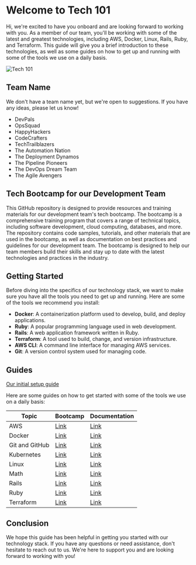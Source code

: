 # Welcome to Tech 101

Hi, we're excited to have you onboard and are looking forward to working with you. As a member of our team, you'll be working with some of the latest and greatest technologies, including AWS, Docker, Linux, Rails, Ruby, and Terraform. This guide will give you a brief introduction to these technologies, as well as some guides on how to get up and running with some of the tools we use on a daily basis.

![Tech 101](https://user-images.githubusercontent.com/19922556/219303685-dcc42f83-2e25-4c1b-9e5b-d57922570149.jpg)

## Team Name

We don't have a team name yet, but we're open to suggestions. If you have any ideas, please let us know!

- DevPals
- OpsSquad
- HappyHackers
- CodeCrafters
- TechTrailblazers
- The Automation Nation
- The Deployment Dynamos
- The Pipeline Pioneers
- The DevOps Dream Team
- The Agile Avengers

## Tech Bootcamp for our Development Team

This GitHub repository is designed to provide resources and training materials for our development team's tech bootcamp. The bootcamp is a comprehensive training program that covers a range of technical topics, including software development, cloud computing, databases, and more. The repository contains code samples, tutorials, and other materials that are used in the bootcamp, as well as documentation on best practices and guidelines for our development team. The bootcamp is designed to help our team members build their skills and stay up to date with the latest technologies and practices in the industry.

## Getting Started

Before diving into the specifics of our technology stack, we want to make sure you have all the tools you need to get up and running. Here are some of the tools we recommend you install:

- **Docker**: A containerization platform used to develop, build, and deploy applications.
- **Ruby**: A popular programming language used in web development.
- **Rails**: A web application framework written in Ruby.
- **Terraform**: A tool used to build, change, and version infrastructure.
- **AWS CLI**: A command line interface for managing AWS services.
- **Git**: A version control system used for managing code.

## Guides

[Our initial setup guide](setup.md)

Here are some guides on how to get started with some of the tools we use on a daily basis:

| Topic          | Bootcamp                     | Documentation                                          |
| -------------- | ---------------------------- | ------------------------------------------------------ |
| AWS            | [Link](aws/README.md)        | [Link](https://docs.aws.amazon.com/index.html)         |
| Docker         | [Link](docker/README.md)     | [Link](https://docs.docker.com)                        |
| Git and GitHub | [Link](git/README.md)        | [Link](https://git-scm.com/doc)                                                      |
| Kubernetes | [Link](kubernetes/LinkFree/README.md) | [Link](https://kubernetes.io/docs/home/) |
| Linux          | [Link](linux/README.md)      | [Link](https://loftwah.github.io/linux-for-pirates)    |
| Math | [Link](math/README.md) | [Link](https://schoolyourself.org/) |
| Rails          | [Link](ruby/rails/README.md) | [Link](https://guides.rubyonrails.org)                 |
| Ruby           | [Link](ruby/README.md)       | [Link](https://www.ruby-lang.org/en/documentation)     |
| Terraform      | [Link](terraform/README.md)  | [Link](https://developer.hashicorp.com/terraform/docs) |

## Conclusion

We hope this guide has been helpful in getting you started with our technology stack. If you have any questions or need assistance, don't hesitate to reach out to us. We're here to support you and are looking forward to working with you!
